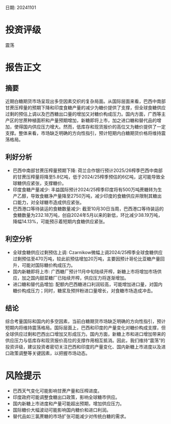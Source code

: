 
日期: 20241101

# 投资评级

震荡

# 报告正文

## 摘要

近期白糖期货市场呈现出多空因素交织的复杂局面。从国际层面来看，巴西中南部甘蔗压榨量的预期下降和印度食糖产量的减少为糖价提供了支撑，但全球食糖供应过剩的预估上调以及巴西糖出口量的增加又对糖价构成压力。国内方面，广西等主产区的甘蔗种植面积和产量预期增加，新糖即将上市，加之进口糖和替代品的增加，使得国内供应压力增大。然而，低库存和现货报价的高位又为糖价提供了一定支撑。整体来看，市场缺乏明确的方向性指引，预计短期内白糖期货价格将维持震荡格局。

## 利好分析

* 巴西中南部甘蔗压榨量预期下降: 荷兰合作银行预计2025/26榨季巴西中南部的甘蔗压榨量将降至5.8亿吨，低于2024/25榨季预估的6亿吨，这可能导致全球糖供应紧张，支撑糖价。
* 印度食糖产量减少: 丰益国际预计2024/25榨季印度将有500万吨蔗糖转为生产乙醇，导致食糖净产量降至2750万吨，减少印度的食糖供应并限制其糖出口能力，对全球糖市造成供应紧张。
* 巴西港口等待装运的食糖数量减少: 截至10月30日当周，巴西港口等待装运的食糖数量为232.18万吨，创自2024年5月以来的新低，环比减少38.19万吨，降幅14.13%，可能预示着短期内食糖供应紧张。

## 利空分析

* 全球食糖供应过剩预估上调: Czarnikow微幅上调2024/25榨季全球食糖供应过剩预估至470万吨，较此前预估增加20万吨，主要因预计哥伦比亚糖产量回升，可能对国际糖价构成压力。
* 国内新糖即将上市: 广西糖厂预计11月中旬陆续开榨，新糖上市将增加市场供应，加之国内甜菜糖厂已陆续开榨，供应压力将逐渐增加。
* 进口糖和替代品增加: 配额内巴西糖进口利润较高，可能增加进口量，对国内糖价构成压力；同时，糖浆及预拌粉进口量增长，对食糖市场造成冲击。

## 结论

综合考量国际和国内的多空因素，当前白糖期货市场缺乏明确的方向性指引，预计短期内将维持震荡格局。国际层面上，巴西和印度的产量变化对糖价构成支撑，但全球供应过剩和巴西出口增加又形成压力。国内方面，新糖上市和进口增加带来的供应压力与低库存和现货报价高位的支撑作用相互抵消。因此，我们维持“震荡”的投资评级，建议投资者密切关注巴西和印度的产量变化、国内新糖上市进度以及进口政策调整等关键因素，以把握市场动态。

# 风险提示

* 巴西天气变化可能影响甘蔗产量和压榨进度。
* 印度政府可能调整食糖出口政策，影响全球糖市供应。
* 国内新糖上市进度和产量可能超出预期，增加供应压力。
* 国际糖价大幅波动可能影响国内糖价和进口利润。
* 替代品如三氯蔗糖的市场扩张可能减少对传统白糖的需求。
